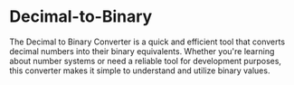 # Decimal-to-Binary
The Decimal to Binary Converter is a quick and efficient tool that converts decimal numbers into their binary equivalents. Whether you're learning about number systems or need a reliable tool for development purposes, this converter makes it simple to understand and utilize binary values.
